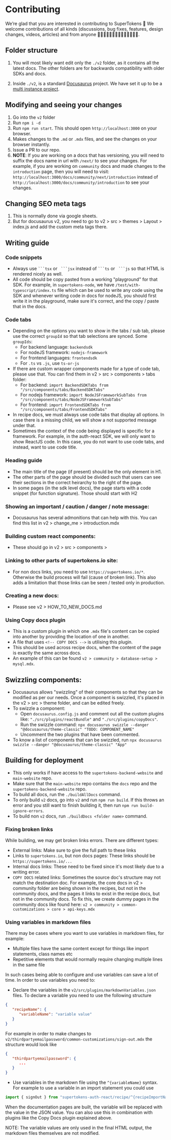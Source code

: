 # Contributing

We’re glad that you are interested in contributing to SuperTokens 🎉
We welcome contributions of all kinds (discussions, bug fixes, features, design changes, videos, articles) and from anyone 👩‍💻🤚🏿🤚🏽🤚🏻🤚🏼🤚🏾👨‍💻.

## Folder structure

1. You will most likely want edit only the `./v2` folder, as it contains all the latest docs. The other folders are for backwards compatibility with older SDKs and docs.

2. Inside `./v2`, is a standard [Docusaurus](https://docusaurus.io/docs) project. We have set it up to be a [multi instance project](https://docusaurus.io/docs/docs-multi-instance).

## Modifying and seeing your changes

1. Go into the `v2` folder
2. Run `npm i -d`
3. Run `npm run start`. This should open `http://localhost:3000` on your browser.
4. Makes changes to the `.md` or `.mdx` files, and see the changes on your browser instantly.
5. Issue a PR to our repo.
6. **NOTE**: If you are working on a docs that has versioning, you will need to suffix the docs name in url with `/next/` to see your changes. For example, if you are working on `community` docs and made changes to the `introduction` page, then you will need to visit: `http://localhost:3000/docs/community/next/introduction` instead of `http://localhost:3000/docs/community/introduction` to see your changes.

## Changing SEO meta tags
1. This is normally done via google sheets.
2. But for docusaurus v2, you need to go to v2 > src > themes > Layout > index.js and add the custom meta tags there.

## Writing guide
### Code snippets
- Always use ` ```tsx ` or ` ```jsx` instead of ` ```ts ` or ` ```js` so that HTML is rendered nicely as well.
- All code should be copy pasted from a working "playground" for that SDK. For example, in `supertokens-node`, we have `/test/with-typescript/index.ts` file which can be used to write any code using the SDK and whenever writing code in docs for nodeJS, you should first write it in the playground, make sure it's correct, and the copy / paste that in the docs.

### Code tabs
- Depending on the options you want to show in the tabs / sub tab, please use the correct `groupId` so that tab selections are synced. Some `groupIds`:
   - For backend language: `backendsdk`
   - For nodeJS framework: `nodejs-framework`
   - For frontend languages: `frontendsdk`
   - For `.ts` vs `.js`, use `ts-or-js`
- If there are custom wrapper components made for a type of code tab, please use that. You can find them in v2 > src > components > tabs folder:
   - For backend: `import BackendSDKTabs from "/src/components/tabs/BackendSDKTabs"`
   - For nodejs framework: `import NodeJSFrameworkSubTabs from "/src/components/tabs/NodeJSFrameworkSubTabs"`
   - For frontend: `import FrontendSDKTabs from "/src/components/tabs/FrontendSDKTabs"`
- In recipe docs, we must always use code tabs that display all options. In case there is a missing child, we will show a not supported message under that.
- Sometimes the context of the code being displayed is specific for a framework. For example, in the auth-react SDK, we will only want to show ReactJS code. In this case, you do not want to use code tabs, and instead, want to use code title.

### Heading guide
- The main title of the page (if present) should be the only element in H1.
- The other parts of the page should be divided such that users can see their sections in the correct heirarchy to the right of the page.
- In some pages (in the sdk level docs), the page starts with a code snippet (for function signature). Those should start with H2

### Showing an important / caution / danger / note message:
- Docusaurus has several admonitions that can help with this. You can find this list in v2 > change_me > introduction.mdx

### Building custom react components:
- These should go in v2 > src > components > <some-folder>

### Linking to other parts of supertokens.io site:
- For non docs links, you need to use `https://supertokens.io/*`. Otherwise the build process will fail (cause of broken link). This also adds a limitation that those links can be seen / tested only in production.

### Creating a new docs:
- Please see v2 > HOW_TO_NEW_DOCS.md

### Using Copy docs plugin
- This is a custom plugin in which one `.mdx` file's content can be copied into another by providing the location of one in another.
- A file that uses `<!-- COPY DOCS -->` is utilising this plugin.
- This should be used across recipe docs, when the content of the page is exactly the same across docs.
- An example of this can be found `v2 > community > database-setup > mysql.mdx`.

## Swizzling components:
- Docusaurus allows "swizzling" of their components so that they can be modified as per our needs. Once a component is swizzled, it's placed in the v2 > src > theme folder, and can be edited freely.
- To swizzle a component:
   - Open `docusaurus.config.js` and comment out all the custom plugins like: `"./src/plugins/reactBundle"` and `"./src/plugins/copyDocs"`.
   - Run the swizzle command: `npx docusaurus swizzle --danger "@docusaurus/theme-classic" "TODO: COMPONENT_NAME"`
   - Uncomment the two plugins that have been commented.
- To know a list of components that can be swizzled, run `npx docusaurus swizzle --danger "@docusaurus/theme-classic" "App"`

## Building for deployment
- This only works if have access to the `supertokens-backend-website` and `main-website` repo.
- Make sure that the `main-website` repo contains the `docs` repo and the `supertokens-backend-website` repo.
- To build all docs, run the `./buildAllDocs` command.
- To only build `v2` docs, go into `v2` and run `npm run build`. If this throws an error and you still want to finish building it, then run `npm run build-ignore-errors`.
- To build non `v2` docs, run `./buildDocs <folder name>` command.

### Fixing broken links
While building, we may get broken links errors. There are different types:
- External links: Make sure to give the full path to these links
- Links to `supertokens.io`, but non docs pages: These links should be `https://supertokens.io/...`
- Internal docs links: These need to be fixed since it's most likely due to a writing error.
- `COPY DOCS` related links: Sometimes the source doc's structure may not match the destination doc. For example, the core docs in v2 > community folder are being shown in the recipes, but not in the community docs, and the pages it links to exist in the recipe docs, but not in the community docs. To fix this, we create dummy pages in the community docs like found here: `v2 > community > common-customizations > core > api-keys.mdx`

### Using variables in markdown files
There may be cases where you want to use variables in markdown files, for example:
- Multiple files have the same content except for things like import statements, class names etc
- Repetitive elements that would normally require changing multiple lines in the same file

In such cases being able to configure and use variables can save a lot of time. In order to use variables you need to:

- Declare the variables in the `v2/src/plugins/markdownVariables.json` files. To declare a variable you need to use the following structure 

```json
{
   "recipeName": {
      "variableName": "variable value"
   }
}
```

For example in order to make changes to `v2/thirdpartyemailpassword/common-customizations/sign-out.mdx` the structure would look like

```json
{
   "thirdpartyemailpassword": {
      ...
   }
}
```

- Use variables in the markdown file using the `^{variableName}` syntax. For example to use a variable in an import statement you could use

```javascript
import { signOut } from "supertokens-auth-react/recipe/^{recipeImportName}";
```

When the documentation pages are built, the variable will be replaced with the value in the JSON value. You can also use this in combination with plugins like the Copy Docs plugin explained above.

NOTE: The variable values are only used in the final HTML output, the markdown files themselves are not modified.